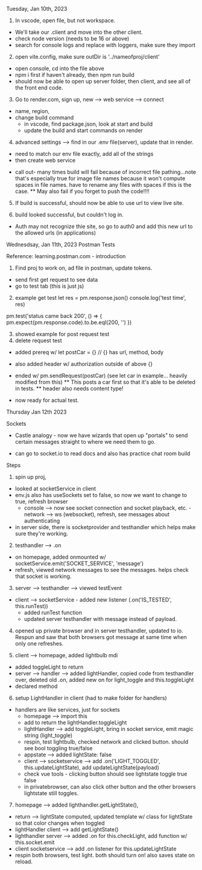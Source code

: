 Tuesday, Jan 10th, 2023

1. In vscode, open file, but not workspace.
  - We'll take our .client and move into the other client. 
  - check node version (needs to be 16 or above)
  - search for console logs and replace with loggers, make sure they import

2. open vite.config, make sure outDir is '../nameofproj/client'
  - open console, cd into the file above
  - npm i first if haven't already, then npm run build
  - should now be able to open up server folder, then client, and see all of the front end code. 

3. Go to render.com, sign up, new --> web service --> connect
  - name, region, 
  - change build command
    - in vscode, find package.json, look at start and build
    - update the build and start commands on render

4. advanced settings --> find in our .env file(server), update that in render.
  - need to match our env file exactly, add all of the strings
  - then create web service

* call out- many times build will fail because of incorrect file pathing...note that's especially true for image file names because it won't compute spaces in file names. have to rename any files with spaces if this is the case.
** May also fail if you forget to push the code!!!!

5. If build is successful, should now be able to use url to view live site.

6. build looked successful, but couldn't log in. 
  - Auth may not recognize thie site, so go to auth0 and add this new url to the allowed urls (in applications)
  

Wednesdsay, Jan 11th, 2023
Postman Tests

Reference: learning.postman.com - introduction

1. Find proj to work on, ad file in postman, update tokens. 
  - send first get request to see data
  - go to test tab (this is just js)

2. example get test 
let res = pm.response.json()
console.log('test time', res)

pm.test('status came back 200', () => {
  pm.expect(pm.response.code).to.be.eql(200, '')
})

3. showed example for post request test
4. delete request test
  - added prereq w/ let postCar = {} // {} has url, method, body
  - also added header w/ authorization outside of above {}
  - ended w/ pm.sendRequest(postCar)  (see let car in example... heavily modified from this)
  ** This posts a car first so that it's able to be deleted in tests.
  ** header also needs content type!

  - now ready for actual test.


Thursday Jan 12th 2023

Sockets
- Castle analogy - now we have wizards that open up "portals" to send certain messages straight to where we need them to go.
* can go to socket.io to read docs and also has practice chat room build

Steps
1. spin up proj, 
  - looked at socketService in client
  - env.js also has useSockets set to false, so now we want to change to true, refresh browser
    - console --> now see socket connection and socket playback, etc.
    -network --> ws (websocket), refresh, see messages about authenticating
  - in server side, there is socketprovider and testhandler which helps make sure they're working.

2. testhandler --> .on
  - on homepage, added onmounted w/ socketService.emit('SOCKET_SERVICE', 'message')
  - refresh, viewed network messages to see the messages. helps check that socket is working.

3. server --> testhandler --> viewed testEvent
- client --> socketService - added new listener (.on('IS_TESTED', this.runTest))
  - added runTest function
  - updated server testhandler with message instead of payload.

4. opened up private browser and in server testhandler, updated to io. Respun and saw that both browsers got message at same time when only one refreshes.

5. client --> homepage, added lightbulb mdi
  - added toggleLight to return
  - server --> handler --> added lightHandler, copied code from testhandler over, deleted old .on, added new on for light_toggle and this.toggleLight
  - declared method
  
6. setup LightHandler in client (had to make folder for handlers)
* handlers are like services, just for sockets
  - homepage --> import this
  - add to return the lightHandler.toggleLight
  - lightHandler --> add toggleLight, bring in socket service, emit magic string (light_toggle)
  - respin, test lightbulb, checked network and clicked button. should see bool toggling true/false
  - appstate --> added lightState: false
  - client --> socketservice --> add .on('LIGHT_TOGGLED', this.updateLightState), add updateLightState(payload)
  - check vue tools - clicking button should see lightstate toggle true false
  - in privatebrowser, can also click other button and the other browsers lightstate still toggles.

7. homepage --> added lighthandler.getLightState(),
  - return --> lightState computed, updated template w/ class for lightState so that color changes when toggled
  - lightHandler client --> add getLightState()  
  - lighthandler server --> added .on for this.checkLight, add function w/ this.socket.emit
  - client socketservice --> add .on listener for this.updateLightState
  - respin both browsers, test light. both should turn on! also saves state on reload.
  

